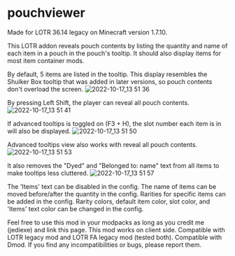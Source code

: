 # pouchviewer
Made for LOTR 36.14 legacy on Minecraft version 1.7.10.

This LOTR addon reveals pouch contents by listing the quantity and name of each item in a pouch in the pouch's tooltip. It should also display items for most item container mods.

By default, 5 items are listed in the tooltip. This display resembles the Shulker Box tooltip that was added in later versions, so pouch contents don't overload the screen.
![2022-10-17_13 51 36](https://user-images.githubusercontent.com/47288669/196300048-e90dc10f-7b5d-40c1-b30b-cf98b9a02e41.png)

By pressing Left Shift, the player can reveal all pouch contents.
![2022-10-17_13 51 41](https://user-images.githubusercontent.com/47288669/196300052-31ab29af-f9d1-42a9-93a2-82cac566c32f.png)

If advanced tooltips is toggled on (F3 + H), the slot number each item is in will also be displayed.
![2022-10-17_13 51 50](https://user-images.githubusercontent.com/47288669/196300059-42aaee6c-9753-4ea8-979a-724765b81dee.png)

Advanced tooltips view also works with reveal all pouch contents.
![2022-10-17_13 51 53](https://user-images.githubusercontent.com/47288669/196300062-d4a0d917-ac61-4e3a-b45c-b7321359a7c1.png)

It also removes the "Dyed" and "Belonged to: name" text from all items to make tooltips less cluttered.
![2022-10-17_13 51 57](https://user-images.githubusercontent.com/47288669/196300065-a2558801-2050-4d0e-9b35-853ae18dc7b6.png)

The 'Items' text can be disabled in the config. The name of items can be moved before/after the quantity in the config. Rarities for specific items can be added in the config. Rarity colors, default item color, slot color, and 'Items' text color can be changed in the config.

Feel free to use this mod in your modpacks as long as you credit me (jediexe) and link this page. This mod works on client side. Compatible with LOTR legacy mod and LOTR FA legacy mod (tested both). Compatible with Dmod. If you find any incompatibilities or bugs, please report them.
